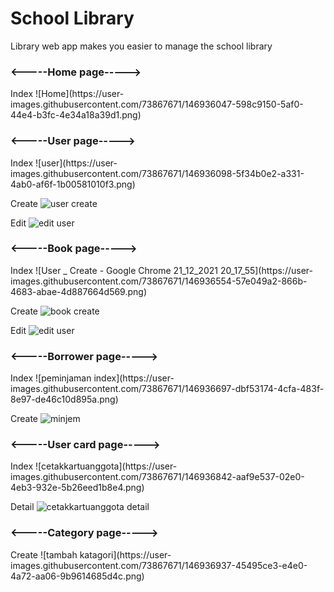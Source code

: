 <h1>School Library</h1>

Library web app makes you easier to manage the school library

<h3><-----Home page-----></h3>
Index
![Home](https://user-images.githubusercontent.com/73867671/146936047-598c9150-5af0-44e4-b3fc-4e34a18a39d1.png)

<h3><-----User page-----></h3>
Index
![user](https://user-images.githubusercontent.com/73867671/146936098-5f34b0e2-a331-4ab0-af6f-1b00581010f3.png)

Create
![user create](https://user-images.githubusercontent.com/73867671/146936129-bb12d091-ea71-4fa1-8216-b3715807f69a.png)

Edit
![edit user](https://user-images.githubusercontent.com/73867671/146936190-35a6809f-4770-4a2f-8f34-f7f4a1f877c8.png)

<h3><-----Book page-----></h3>
Index
![User _ Create - Google Chrome 21_12_2021 20_17_55](https://user-images.githubusercontent.com/73867671/146936554-57e049a2-866b-4683-abae-4d887664d569.png)

Create
![book create](https://user-images.githubusercontent.com/73867671/146936621-062ba95d-7b7f-4408-b0cd-fb2a4cb7bf13.png)

Edit
![edit user](https://user-images.githubusercontent.com/73867671/146936644-77685570-bd6f-4589-bca4-d43133af9e1b.png)

<h3><-----Borrower page-----></h3>
Index
![peminjaman index](https://user-images.githubusercontent.com/73867671/146936697-dbf53174-4cfa-483f-8e97-de46c10d895a.png)

Create
![minjem](https://user-images.githubusercontent.com/73867671/146936716-58d0293b-9866-465a-a533-3512c656ccc0.png)

<h3><-----User card page-----></h3>
Index
![cetakkartuanggota](https://user-images.githubusercontent.com/73867671/146936842-aaf9e537-02e0-4eb3-932e-5b26eed1b8e4.png)

Detail
![cetakkartuanggota detail](https://user-images.githubusercontent.com/73867671/146936875-74bd40c0-b6d0-40ab-86d0-3d49e0820405.png)

<h3><-----Category page-----></h3>
Create
![tambah katagori](https://user-images.githubusercontent.com/73867671/146936937-45495ce3-e4e0-4a72-aa06-9b9614685d4c.png)
